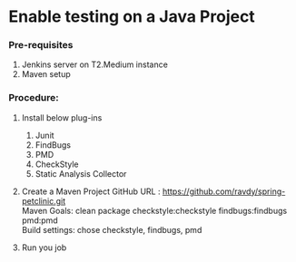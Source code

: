 # Enable testing on a Java Project

### Pre-requisites
1. Jenkins server on T2.Medium instance
2. Maven setup

### Procedure: 
1. Install below plug-ins
   1. Junit
   2. FindBugs
   3. PMD
   4. CheckStyle
   5. Static Analysis Collector

1. Create a Maven Project
   GitHub URL : https://github.com/ravdy/spring-petclinic.git  
   Maven Goals: clean package checkstyle:checkstyle findbugs:findbugs pmd:pmd  
   Build settings: chose checkstyle, findbugs, pmd  

2. Run you job
